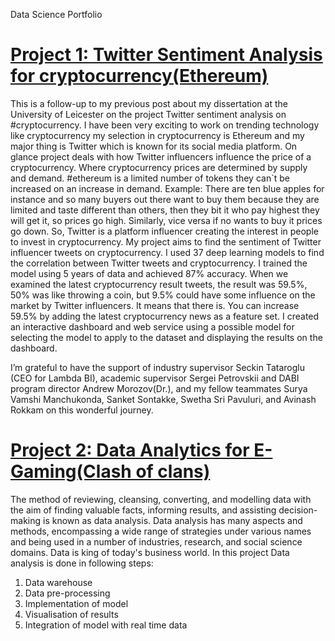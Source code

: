 Data Science Portfolio

# [Project 1: Twitter Sentiment Analysis for cryptocurrency(Ethereum)](https://github.com/dharmateja4444/Twittersentimentianalyis-/blob/main/Dashboard.ipynb)

 This is a follow-up to my previous post about my dissertation at the University of Leicester on the project Twitter sentiment analysis on #cryptocurrency. I have been very exciting to work on trending technology like cryptocurrency my selection in cryptocurrency is Ethereum and my major thing is Twitter which is known for its social media platform. On glance project deals with how Twitter influencers influence the price of a cryptocurrency. Where cryptocurrency prices are determined by supply and demand. #ethereum is a limited number of tokens they can`t be increased on an increase in demand. Example: There are ten blue apples for instance and so many buyers out there want to buy them because they are limited and taste different than others, then they bit it who pay highest they will get it, so prices go high. Similarly, vice versa if no wants to buy it prices go down. So, Twitter is a platform influencer creating the interest in people to invest in cryptocurrency.
 My project aims to find the sentiment of Twitter influencer tweets on cryptocurrency.
 I used 37 deep learning models to find the correlation between Twitter tweets and cryptocurrency. I trained the model using 5 years of data and achieved 87% accuracy. When we examined the latest cryptocurrency result tweets, the result was 59.5%, 50% was like throwing a coin, but 9.5% could have some influence on the market by Twitter influencers. It means that there is. You can increase 59.5% by adding the latest cryptocurrency news as a feature set. I created an interactive dashboard and web service using a possible model for selecting the model to apply to the dataset and displaying the results on the dashboard.

I’m grateful to have the support of industry supervisor Seckin Tataroglu (CEO for Lambda BI), academic supervisor Sergei Petrovskii and DABI program director Andrew Morozov(Dr.), and my fellow teammates Surya Vamshi Manchukonda, Sanket Sontakke, Swetha Sri Pavuluri, and Avinash Rokkam on this wonderful journey.


# [Project 2: Data Analytics for E- Gaming(Clash of clans)](https://github.com/dharmateja4444/Data-Analytics-for-esports/blob/main/clash%20of%20clans.ipynb)

The method of reviewing, cleansing, converting, and modelling data with the aim 
of finding valuable facts, informing results, and assisting decision-making is known 
as data analysis. Data analysis has many aspects and methods, encompassing a wide 
range of strategies under various names and being used in a number of industries, 
research, and social science domains. Data is king of today's business world.
In this project Data analysis is done in following steps:
1. Data warehouse
2. Data pre-processing
3. Implementation of model
4. Visualisation of results
5. Integration of model with real time data


